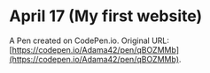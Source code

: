 # April 17 (My first website)

A Pen created on CodePen.io. Original URL: [https://codepen.io/Adama42/pen/qBOZMMb](https://codepen.io/Adama42/pen/qBOZMMb).


